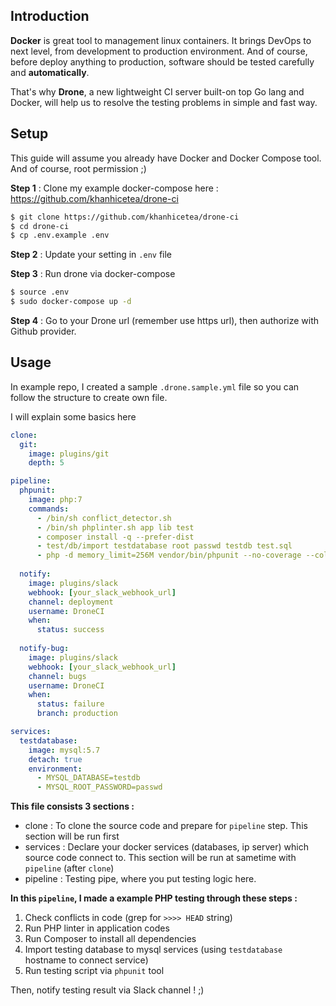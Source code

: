 ## Introduction

**Docker** is great tool to management linux containers. It brings DevOps to next level, from development to production environment. And of course, before deploy anything to production, software should be tested carefully and **automatically**.

That's why **Drone**, a new lightweight CI server built-on top Go lang and Docker, will help us to resolve the testing problems in simple and fast way.

## Setup

This guide will assume you already have Docker and Docker Compose tool. And of course, root permission ;)

**Step 1** : Clone my example docker-compose here : https://github.com/khanhicetea/drone-ci

```bash
$ git clone https://github.com/khanhicetea/drone-ci
$ cd drone-ci
$ cp .env.example .env
```

**Step 2** : Update your setting in `.env` file

**Step 3** : Run drone via docker-compose

```bash
$ source .env
$ sudo docker-compose up -d
```

**Step 4** : Go to your Drone url (remember use https url), then authorize with Github provider.

## Usage

In example repo, I created a sample `.drone.sample.yml` file so you can follow the structure to create own file.

I will explain some basics here

```yaml
clone:
  git:
    image: plugins/git
    depth: 5

pipeline:
  phpunit:
    image: php:7
    commands:
      - /bin/sh conflict_detector.sh
      - /bin/sh phplinter.sh app lib test
      - composer install -q --prefer-dist
      - test/db/import testdatabase root passwd testdb test.sql
      - php -d memory_limit=256M vendor/bin/phpunit --no-coverage --colors=never
  
  notify:
    image: plugins/slack
    webhook: [your_slack_webhook_url]
    channel: deployment
    username: DroneCI
    when:
      status: success
  
  notify-bug:
    image: plugins/slack
    webhook: [your_slack_webhook_url]
    channel: bugs
    username: DroneCI
    when:
      status: failure
      branch: production

services:
  testdatabase:
    image: mysql:5.7
    detach: true
    environment:
      - MYSQL_DATABASE=testdb
      - MYSQL_ROOT_PASSWORD=passwd
```

**This file consists 3 sections :**

- clone : To clone the source code and prepare for `pipeline` step. This section will be run first
- services : Declare your docker services (databases, ip server) which source code connect to. This section will be run at sametime with `pipeline` (after `clone`)
- pipeline : Testing pipe, where you put testing logic here.

**In this `pipeline`, I made a example PHP testing through these steps :**

1. Check conflicts in code (grep for `>>>> HEAD` string)
2. Run PHP linter in application codes
3. Run Composer to install all dependencies
4. Import testing database to mysql services (using `testdatabase` hostname to connect service)
5. Run testing script via `phpunit` tool

Then, notify testing result via Slack channel ! ;)
